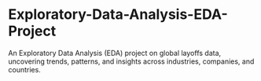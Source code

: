 # Exploratory-Data-Analysis-EDA-Project
An Exploratory Data Analysis (EDA) project on global layoffs data, uncovering trends, patterns, and insights across industries, companies, and countries.
